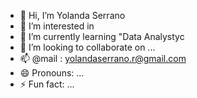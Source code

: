 - 👋 Hi, I’m Yolanda Serrano 
- 👀 I’m interested in  
- 🌱 I’m currently learning "Data Analystyc
- 💞️ I’m looking to collaborate on ...
- 📫 @mail : yolandaserrano.r@gmail.com
- 😄 Pronouns: ...
- ⚡ Fun fact: ...

<!---
Yolanda-Ser/Yolanda-Ser is a ✨ special ✨ repository because its `README.md` (this file) appears on your GitHub profile.
You can click the Preview link to take a look at your changes.
--->
